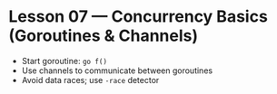 # Lesson 07 — Concurrency Basics (Goroutines & Channels)

- Start goroutine: `go f()`
- Use channels to communicate between goroutines
- Avoid data races; use `-race` detector
